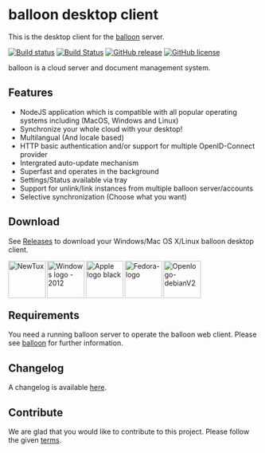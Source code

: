 # balloon desktop client

This is the desktop client for the [balloon](https://github.com/gyselroth/balloon) server.

[![Build status](https://ci.appveyor.com/api/projects/status/ym07006bvsrjo698?svg=true)](https://ci.appveyor.com/project/raffis/balloon-client-desktop)
[![Build Status](https://travis-ci.org/gyselroth/balloon-client-desktop.svg?branch=master)](https://travis-ci.org/gyselroth/balloon-client-desktop)
[![GitHub release](https://img.shields.io/github/release/gyselroth/balloon-client-desktop.svg)](https://github.com/gyselroth/balloon-client-desktop/releases)
[![GitHub license](https://img.shields.io/badge/license-GPL-blue.svg)](https://raw.githubusercontent.com/gyselroth/balloon-client-desktop/master/LICENSE) 
  

balloon is a cloud server and document management system.

## Features

* NodeJS application which is compatible with all popular operating systems including (MacOS, Windows and Linux)
* Synchronize your whole cloud with your desktop!
* Multilangual (And locale based)
* HTTP basic authentication and/or support for multiple OpenID-Connect provider
* Intergrated auto-update mechanism
* Superfast and operates in the background
* Settings/Status available via tray
* Support for unlink/link instances from multiple balloon server/accounts
* Selective synchronization (Choose what you want)

## Download
See [Releases](https://github.com/gyselroth/balloon-client-desktop/releases) to download your Windows/Mac OS X/Linux balloon desktop client.

[<img align="left" src="https://upload.wikimedia.org/wikipedia/commons/thumb/b/b0/NewTux.svg/256px-NewTux.svg.png" alt="NewTux" width="75" />]

[<img align="left" src="https://upload.wikimedia.org/wikipedia/commons/thumb/b/b0/NewTux.svg/256px-NewTux.svg.png" alt="NewTux" width="75" />]: https://github.com/gyselroth/balloon-client-desktop/releases/latest "https://commons.wikimedia.org/wiki/File%3ANewTux.svg: lewing@isc.tamu.edu Larry Ewing and The GIMP [Attribution or GPL (http://www.gnu.org/licenses/gpl.html)], via Wikimedia Commons"

[<img align="left" src="https://upload.wikimedia.org/wikipedia/commons/thumb/5/5f/Windows_logo_-_2012.svg/64px-Windows_logo_-_2012.svg.png" alt="Windows logo - 2012" width="75" />]

  [<img align="left" src="https://upload.wikimedia.org/wikipedia/commons/thumb/5/5f/Windows_logo_-_2012.svg/64px-Windows_logo_-_2012.svg.png" alt="Windows logo - 2012" width="75" />]: https://github.com/gyselroth/balloon-client-desktop/releases/latest "https://commons.wikimedia.org/wiki/File%3AWindows_logo_-_2012.svg: By Original work: Microsoft File:Windows 8 logo and wordmark.svg: Multiple editors; see image description page This work: Fry1989 [Public domain], via Wikimedia Commons"
  
[<img align="left" src="https://upload.wikimedia.org/wikipedia/commons/thumb/f/fa/Apple_logo_black.svg/128px-Apple_logo_black.svg.png" alt="Apple logo black" width="75" />]

  [<img align="left" src="https://upload.wikimedia.org/wikipedia/commons/thumb/f/fa/Apple_logo_black.svg/128px-Apple_logo_black.svg.png" alt="Apple logo black" width="75" />]: https://github.com/gyselroth/balloon-client-desktop/releases/latest "https://commons.wikimedia.org/wiki/File%3AApple_logo_black.svg: By Original: Rob Janoff [Public domain], via Wikimedia Commons"
  
[<img align="left" src="https://upload.wikimedia.org/wikipedia/commons/thumb/b/bd/Fedora-logo.svg/128px-Fedora-logo.svg.png" alt="Fedora-logo" width="75" />]

  [<img align="left" src="https://upload.wikimedia.org/wikipedia/commons/thumb/b/bd/Fedora-logo.svg/128px-Fedora-logo.svg.png" alt="Fedora-logo" width="75" />]: https://github.com/gyselroth/balloon-client-desktop/releases/latest "https://commons.wikimedia.org/wiki/File%3AFedora-logo.svg: By siehe de:File:Fedora_(Linux-Distribution)_logo.svg (de:File:Fedora_(Linux-Distribution)_logo.svg) [Public domain], via Wikimedia Commons"
  
[<img align="left" src="https://upload.wikimedia.org/wikipedia/commons/thumb/6/66/Openlogo-debianV2.svg/256px-Openlogo-debianV2.svg.png" alt="Openlogo-debianV2" width="75" />]

  [<img align="left" src="https://upload.wikimedia.org/wikipedia/commons/thumb/6/66/Openlogo-debianV2.svg/256px-Openlogo-debianV2.svg.png" alt="Openlogo-debianV2" width="75" />]: https://github.com/gyselroth/balloon-client-desktop/releases/latest "https://commons.wikimedia.org/wiki/File%3AOpenlogo-debianV2.svg: By Debian Project (www.debian.org/logos/) [LGPL (http://www.gnu.org/copyleft/lgpl.html) or CC BY-SA 3.0 (http://creativecommons.org/licenses/by-sa/3.0)], via Wikimedia Commons"

</br>
</br>
</br>
</br>

## Requirements
You need a running balloon server to operate the balloon web client. Please see [balloon](https://github.com/gyselroth/balloon) for further information.

## Changelog
A changelog is available [here](https://github.com/gyselroth/balloon-client-desktop/blob/master/CHANGELOG.md).

## Contribute
We are glad that you would like to contribute to this project. Please follow the given [terms](https://github.com/gyselroth/balloon-client-desktop/blob/master/CONTRIBUTING.md).

